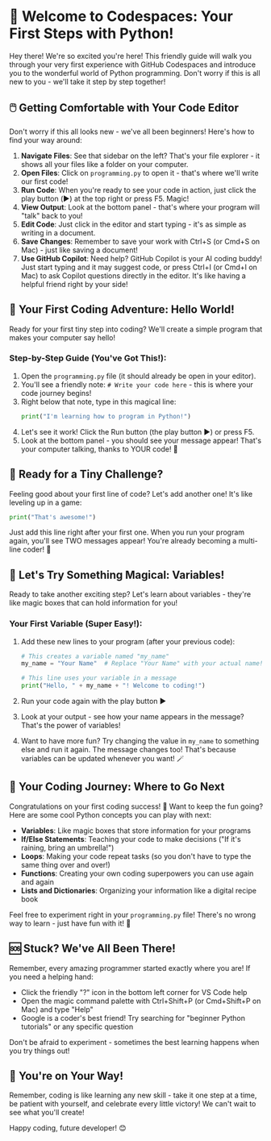 # 👋 Welcome to Codespaces: Your First Steps with Python!

Hey there! We're so excited you're here! This friendly guide will walk you through your very first experience with GitHub Codespaces and introduce you to the wonderful world of Python programming. Don't worry if this is all new to you - we'll take it step by step together!

## 🖱️ Getting Comfortable with Your Code Editor

Don't worry if this all looks new - we've all been beginners! Here's how to find your way around:

1. **Navigate Files**: See that sidebar on the left? That's your file explorer - it shows all your files like a folder on your computer.
2. **Open Files**: Click on `programming.py` to open it - that's where we'll write our first code!
3. **Run Code**: When you're ready to see your code in action, just click the play button (▶️) at the top right or press F5. Magic!
4. **View Output**: Look at the bottom panel - that's where your program will "talk" back to you!
5. **Edit Code**: Just click in the editor and start typing - it's as simple as writing in a document.
6. **Save Changes**: Remember to save your work with Ctrl+S (or Cmd+S on Mac) - just like saving a document!
7. **Use GitHub Copilot**: Need help? GitHub Copilot is your AI coding buddy! Just start typing and it may suggest code, or press Ctrl+I (or Cmd+I on Mac) to ask Copilot questions directly in the editor. It's like having a helpful friend right by your side!

## 🎉 Your First Coding Adventure: Hello World!

Ready for your first tiny step into coding? We'll create a simple program that makes your computer say hello!

### Step-by-Step Guide (You've Got This!):

1. Open the `programming.py` file (it should already be open in your editor).
2. You'll see a friendly note: `# Write your code here` - this is where your code journey begins!
3. Right below that note, type in this magical line:
   ```python
   print("I'm learning how to program in Python!")
   ```
4. Let's see it work! Click the Run button (the play button ▶️) or press F5.
5. Look at the bottom panel - you should see your message appear! That's your computer talking, thanks to YOUR code! 🚀

## 💪 Ready for a Tiny Challenge? 

Feeling good about your first line of code? Let's add another one! It's like leveling up in a game:

```python
print("That's awesome!")
```

Just add this line right after your first one. When you run your program again, you'll see TWO messages appear! You're already becoming a multi-line coder! 🌟

## 🎁 Let's Try Something Magical: Variables!

Ready to take another exciting step? Let's learn about variables - they're like magic boxes that can hold information for you!

### Your First Variable (Super Easy!):

1. Add these new lines to your program (after your previous code):
   ```python
   # This creates a variable named "my_name"
   my_name = "Your Name"  # Replace "Your Name" with your actual name!
   
   # This line uses your variable in a message
   print("Hello, " + my_name + "! Welcome to coding!")
   ```

2. Run your code again with the play button ▶️
   
3. Look at your output - see how your name appears in the message? That's the power of variables!

4. Want to have more fun? Try changing the value in `my_name` to something else and run it again. The message changes too! That's because variables can be updated whenever you want! 🪄

## 🚀 Your Coding Journey: Where to Go Next

Congratulations on your first coding success! 🎊 Want to keep the fun going? Here are some cool Python concepts you can play with next:

- **Variables**: Like magic boxes that store information for your programs
- **If/Else Statements**: Teaching your code to make decisions ("If it's raining, bring an umbrella!")
- **Loops**: Making your code repeat tasks (so you don't have to type the same thing over and over!)
- **Functions**: Creating your own coding superpowers you can use again and again
- **Lists and Dictionaries**: Organizing your information like a digital recipe book

Feel free to experiment right in your `programming.py` file! There's no wrong way to learn - just have fun with it! 💫

## 🆘 Stuck? We've All Been There!

Remember, every amazing programmer started exactly where you are! If you need a helping hand:

- Click the friendly "?" icon in the bottom left corner for VS Code help
- Open the magic command palette with Ctrl+Shift+P (or Cmd+Shift+P on Mac) and type "Help"
- Google is a coder's best friend! Try searching for "beginner Python tutorials" or any specific question

Don't be afraid to experiment - sometimes the best learning happens when you try things out!

## 🌈 You're on Your Way!

Remember, coding is like learning any new skill - take it one step at a time, be patient with yourself, and celebrate every little victory! We can't wait to see what you'll create!

Happy coding, future developer! 😊